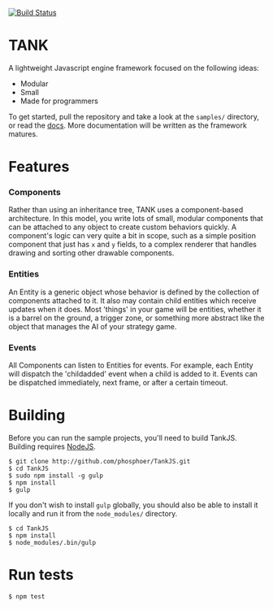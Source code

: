 [![Build Status](https://travis-ci.org/phosphoer/tankjs.svg)](https://travis-ci.org/phosphoer/tankjs)

# TANK

A lightweight Javascript engine framework focused on the following ideas:

- Modular
- Small
- Made for programmers

To get started, pull the repository and take a look at the `samples/` directory, or read the [docs](https://github.com/phosphoer/TankJS/wiki). More documentation will be written as the framework matures. 

# Features

### Components
Rather than using an inheritance tree, TANK uses a component-based architecture. In this model, you write lots of small, modular components that can be attached to any object to create custom behaviors quickly. A component's logic can very quite a bit in scope, such as a simple position component that just has `x` and `y` fields, to a complex renderer that handles drawing and sorting other drawable components.

### Entities
An Entity is a generic object whose behavior is defined by the collection of components attached to it. It also may contain child entities which receive updates when it does. Most 'things' in your game will be entities, whether it is a barrel on the ground, a trigger zone, or something more abstract like the object that manages the AI of your strategy game. 

### Events
All Components can listen to Entities for events. For example, each Entity will dispatch the 'childadded' event when a child is added to it. Events can be dispatched immediately, next frame, or after a certain timeout. 

# Building
Before you can run the sample projects, you'll need to build TankJS. Building requires [NodeJS](http://nodejs.org/).
```
$ git clone http://github.com/phosphoer/TankJS.git
$ cd TankJS
$ sudo npm install -g gulp
$ npm install
$ gulp
```

If you don't wish to install `gulp` globally, you should also be able to install it locally and run it from the `node_modules/` directory.

```
$ cd TankJS
$ npm install
$ node_modules/.bin/gulp
```

# Run tests
```
$ npm test
```
